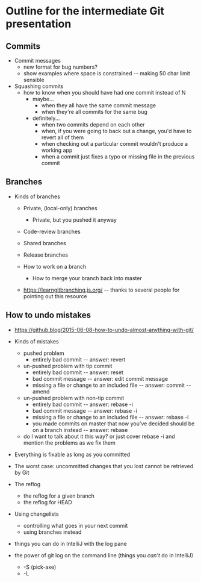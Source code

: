 # Outline for the intermediate Git presentation

## Commits

* Commit messages
  * new format for bug numbers?
  * show examples where space is constrained -- making 50 char limit sensible
* Squashing commits
  * how to know when you should have had one commit instead of N
    * maybe...
      * when they all have the same commit message
      * when they're all commits for the same bug
    * definitely...
      * when two commits depend on each other
      * when, if you were going to back out a change, you'd have to revert all of them
      * when checking out a particular commit wouldn't produce a working app
      * when a commit just fixes a typo or missing file in the previous commit

## Branches

* Kinds of branches
  * Private, (local-only) branches
    * Private, but you pushed it anyway
  * Code-review branches
  * Shared branches
  * Release branches

  * How to work on a branch
    * How to merge your branch back into master
  * <https://learngitbranching.js.org/> -- thanks to several people for pointing out this resource

## How to undo mistakes

* <https://github.blog/2015-06-08-how-to-undo-almost-anything-with-git/>
* Kinds of mistakes
  * pushed problem
    * entirely bad commit -- answer: revert
  * un-pushed problem with tip commit
    * entirely bad commit -- answer: reset
    * bad commit message -- answer: edit commit message
    * missing a file or change to an included file -- answer: commit --amend
  * un-pushed problem with non-tip commit
    * entirely bad commit -- answer: rebase -i
    * bad commit message -- answer: rebase -i
    * missing a file or change to an included file -- answer: rebase -i
    * you made commits on master that now you've decided should be on a branch instead -- answer: rebase
  * do I want to talk about it this way?  or just cover rebase -i and mention the problems as we fix them
* Everything is fixable as long as you committed
* The worst case: uncommitted changes that you lost cannot be retrieved by Git

* The reflog
  * the reflog for a given branch
  * the reflog for HEAD

* Using changelists
  * controlling what goes in your next commit
  * using branches instead
* things you can do in IntelliJ with the log pane
* the power of git log on the command line (things you _can't_ do in IntelliJ)
  * -S (pick-axe)
  * -L
